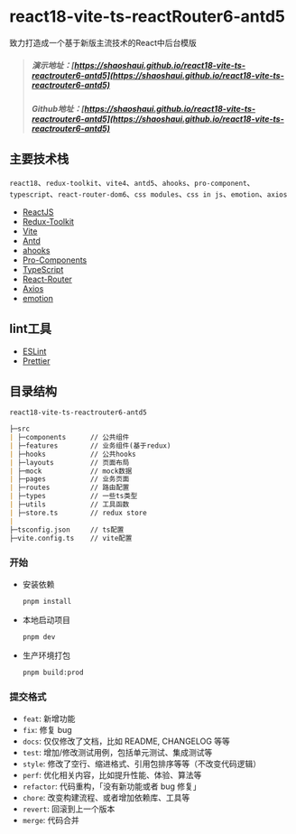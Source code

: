 # react18-vite-ts-reactRouter6-antd5

致力打造成一个基于新版主流技术的React中后台模版

> ##### 演示地址：[https://shaoshaui.github.io/react18-vite-ts-reactrouter6-antd5](https://shaoshaui.github.io/react18-vite-ts-reactrouter6-antd5)
>
> ##### Github地址：[https://shaoshaui.github.io/react18-vite-ts-reactrouter6-antd5](https://shaoshaui.github.io/react18-vite-ts-reactrouter6-antd5)
>

## 主要技术栈

`react18`、`redux-toolkit`、`vite4`、`antd5`、`ahooks`、`pro-component`、`typescript`、`react-router-dom6`、`css modules`、`css in js`、`emotion`、`axios`

- [ReactJS](https://react.dev/)
- [Redux-Toolkit](https://redux-toolkit.js.org/introduction/getting-started)
- [Vite](https://vitejs.dev)
- [Antd](https://ant.design)
- [ahooks](https://ahooks.js.org/)
- [Pro-Components](https://procomponents.ant.design/components)
- [TypeScript](https://www.typescriptlang.org)
- [React-Router](https://reactrouter.com/en/main)
- [Axios](https://axios-http.com/docs/intro)
- [emotion](https://emotion.sh/docs/introduction)

## lint工具

- [ESLint](https://eslint.org)
- [Prettier](https://prettier.io)

## 目录结构

```markdown
react18-vite-ts-reactrouter6-antd5

├─src
| ├─components      // 公共组件
| ├─features        // 业务组件(基于redux)
| ├─hooks           // 公共hooks
| ├─layouts         // 页面布局
| ├─mock            // mock数据
| ├─pages           // 业务页面
| ├─routes          // 路由配置
| ├─types           // 一些ts类型
| ├─utils           // 工具函数
| ├─store.ts        // redux store
| 
├─tsconfig.json     // ts配置
├─vite.config.ts    // vite配置
```

### 开始

- 安装依赖

   ```bash
   pnpm install
   ```

- 本地启动项目

   ```bash
   pnpm dev
   ```

- 生产环境打包

  ```bash
  pnpm build:prod
  ```

### 提交格式

- `feat`: 新增功能
- `fix`: 修复 bug
- `docs`: 仅仅修改了文档，比如 README, CHANGELOG 等等
- `test`: 增加/修改测试用例，包括单元测试、集成测试等
- `style`: 修改了空行、缩进格式、引用包排序等等（不改变代码逻辑）
- `perf`: 优化相关内容，比如提升性能、体验、算法等
- `refactor`: 代码重构，「没有新功能或者 bug 修复」
- `chore`: 改变构建流程、或者增加依赖库、工具等
- `revert`: 回滚到上一个版本
- `merge`: 代码合并
